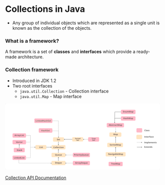 # Collections in Java

- Any group of individual objects which are represented as a single unit is known as the collection of the objects.

### What is a framework?

A framework is a set of **classes** and **interfaces** which provide a ready-made architecture.

### Collection framework

- Introduced in JDK 1.2
- Two root interfaces
	- `java.util.Collection` - Collection interface
	- `java.util.Map` - Map interface

![](.Introduction_images/27dc3e4d.png)

[ Collection API Documentation](https://docs.oracle.com/javase/8/docs/api/java/util/Collection.html)
